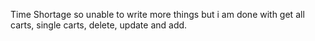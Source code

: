 Time Shortage so unable to write more things but i am done with get all carts, single carts, delete, update and add.